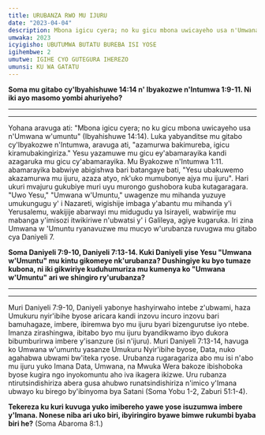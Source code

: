 ```yaml
---
title: URUBANZA RWO MU IJURU
date: "2023-04-04"
description: Mbona igicu cyera; no ku gicu mbona uwicayeho usa n'Umwana w'umuntu" (Ibyahishuwe 14:14). Luka yabyanditse mu gitabo cy'lbyakozwe n'Intumwa, aravuga ati, "azamurwa bakimureba, igicu kiramubakingiriza. 
umwaka: 2023
icyigisho: UBUTUMWA BUTATU BUREBA ISI YOSE
igihembwe: 2
umutwe: IGIHE CYO GUTEGURA IHEREZO
umunsi: KU WA GATATU
---
```


**Soma mu gitabo cy'<span class="verse">Ibyahishuwe 14:14</span> n' Ibyakozwe n'Intumwa 1:9-11. Ni iki ayo masomo yombi ahuriyeho?**

---
---

Yohana aravuga ati: "Mbona igicu cyera; no ku gicu mbona uwicayeho usa n'Umwana w'umuntu" (<span class="verse">Ibyahishuwe 14:14</span>). Luka yabyanditse mu gitabo cy'lbyakozwe n'Intumwa, aravuga ati, "azamurwa bakimureba, igicu kiramubakingiriza." Yesu yazamuwe mu gicu ey'abamarayika kandi azagaruka mu gicu cy'abamarayika. Mu Byakozwe n'Intumwa 1:11. abamarayika babwiye abigishwa bari batangaye bati, "Yesu ubakuwemo akazamurwa mu ijuru, azaza atyo, nk'uko mumubonye ajya mu ijuru". Hari ukuri mvajuru gukubiye muri uyu murongo gushobora kuba kutagaragara. "Uwo Yesu," "Umwana w'Umuntu," uwagenze mu mihanda yuzuye umukungugu y' i Nazareti, wigishije imbaga y'abantu mu mihanda y'i Yerusalemu, wakijije abarwayi mu midugudu ya Isirayeli, wabwirije mu mabanga y'imisozi itwikiriwe n'ubwatsi y' i Galileya, agiye kugaruka. Iri zina Umwana w 'Umuntu ryanavuzwe mu mucyo w'urubanza ruvugwa mu gitabo cya Daniyeli 7.


**Soma <span class="verse">Daniyeli 7:9-10</span>, <span class="verse">Daniyeli 7:13-14</span>. Kuki Daniyeli yise Yesu "Umwana w'Umuntu" mu kintu gikomeye nk'urubanza? Dushingiye ku byo tumaze kubona, ni iki gikwiriye kuduhumuriza mu kumenya ko "Umwana w'Umuntu" ari we shingiro ry'urubanza?**

---
---

Muri <span class="verse">Daniyeli 7:9-10</span>, Daniyeli yabonye hashyirwaho intebe z'ubwami, haza Umukuru nyir'ibihe byose aricara kandi inzovu incuro inzovu bari bamuhagaze, imbere, ibiremwa byo mu ijuru byari bizengurutse iyo ntebe. Imanza zirashingwa, ibitabo byo mu ijuru byandikwamo ibyo dukora bibumburirwa imbere y'isanzure (isi n'ijuru). Muri <span class="verse">Daniyeli 7:13-14</span>, havuga ko Umwana w'umuntu yasanze Umukuru Nyir'ibihe byose, Data, nuko agahabwa ubwami bw'iteka ryose. Urubanza rugaragariza abo mu isi n'abo mu ijuru yuko Imana Data, Umwana, na Mwuka Wera bakoze ibishoboka byose kugira ngo inyokomuntu aho iva ikagera ikizwe. Uru rubanza ntirutsindishiriza abera gusa ahubwo runatsindishiriza n'imico y'Imana ubwayo ku birego by'ibinyoma bya Satani (Soma Yobu 1-2, <span class="verse">Zaburi 51:1-4</span>).


**Tekereza ku kuri kuvuga yuko imibereho yawe yose isuzumwa imbere y'Imana. Nonese niba ari uko biri, ibyiringiro byawe bimwe rukumbi byaba biri he?** (Soma <span class="verse">Abaroma 8:1</span>.)

